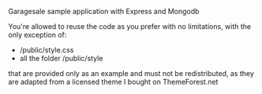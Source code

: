 Garagesale sample application with Express and Mongodb
 
You're allowed to reuse the code as you prefer with no limitations, with the only exception of:

- /public/style.css
- all the folder /public/style

that are provided only as an example and must not be redistributed, as they are adapted from a licensed theme I bought on ThemeForest.net


